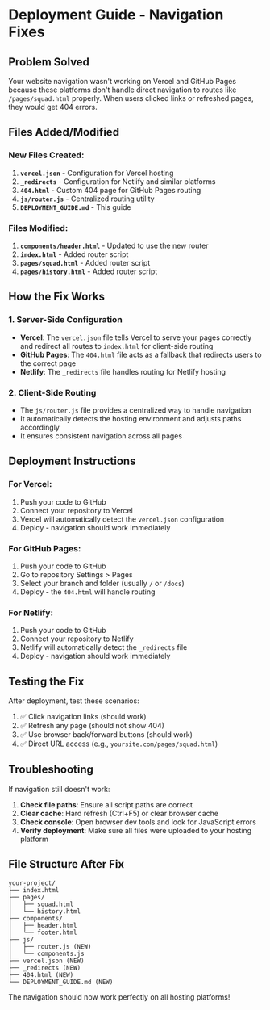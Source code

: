 # Deployment Guide - Navigation Fixes

## Problem Solved

Your website navigation wasn't working on Vercel and GitHub Pages because these platforms don't handle direct navigation to routes like `/pages/squad.html` properly. When users clicked links or refreshed pages, they would get 404 errors.

## Files Added/Modified

### New Files Created:

1. **`vercel.json`** - Configuration for Vercel hosting
2. **`_redirects`** - Configuration for Netlify and similar platforms
3. **`404.html`** - Custom 404 page for GitHub Pages routing
4. **`js/router.js`** - Centralized routing utility
5. **`DEPLOYMENT_GUIDE.md`** - This guide

### Files Modified:

1. **`components/header.html`** - Updated to use the new router
2. **`index.html`** - Added router script
3. **`pages/squad.html`** - Added router script
4. **`pages/history.html`** - Added router script

## How the Fix Works

### 1. Server-Side Configuration

- **Vercel**: The `vercel.json` file tells Vercel to serve your pages correctly and redirect all routes to `index.html` for client-side routing
- **GitHub Pages**: The `404.html` file acts as a fallback that redirects users to the correct page
- **Netlify**: The `_redirects` file handles routing for Netlify hosting

### 2. Client-Side Routing

- The `js/router.js` file provides a centralized way to handle navigation
- It automatically detects the hosting environment and adjusts paths accordingly
- It ensures consistent navigation across all pages

## Deployment Instructions

### For Vercel:

1. Push your code to GitHub
2. Connect your repository to Vercel
3. Vercel will automatically detect the `vercel.json` configuration
4. Deploy - navigation should work immediately

### For GitHub Pages:

1. Push your code to GitHub
2. Go to repository Settings > Pages
3. Select your branch and folder (usually `/` or `/docs`)
4. Deploy - the `404.html` will handle routing

### For Netlify:

1. Push your code to GitHub
2. Connect your repository to Netlify
3. Netlify will automatically detect the `_redirects` file
4. Deploy - navigation should work immediately

## Testing the Fix

After deployment, test these scenarios:

1. ✅ Click navigation links (should work)
2. ✅ Refresh any page (should not show 404)
3. ✅ Use browser back/forward buttons (should work)
4. ✅ Direct URL access (e.g., `yoursite.com/pages/squad.html`)

## Troubleshooting

If navigation still doesn't work:

1. **Check file paths**: Ensure all script paths are correct
2. **Clear cache**: Hard refresh (Ctrl+F5) or clear browser cache
3. **Check console**: Open browser dev tools and look for JavaScript errors
4. **Verify deployment**: Make sure all files were uploaded to your hosting platform

## File Structure After Fix

```
your-project/
├── index.html
├── pages/
│   ├── squad.html
│   └── history.html
├── components/
│   ├── header.html
│   └── footer.html
├── js/
│   ├── router.js (NEW)
│   └── components.js
├── vercel.json (NEW)
├── _redirects (NEW)
├── 404.html (NEW)
└── DEPLOYMENT_GUIDE.md (NEW)
```

The navigation should now work perfectly on all hosting platforms!
